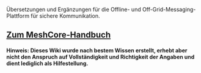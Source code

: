 Übersetzungen und Ergänzungen für die Offline- und Off-Grid-Messaging-Plattform für sichere Kommunikation.

## [Zum MeshCore-Handbuch](https://github.com/MC-DE-Wiki/MeshCore-Handbuch/wiki)



#### Hinweis: Dieses Wiki wurde nach bestem Wissen erstellt, erhebt aber nicht den Anspruch auf Vollständigkeit und Richtigkeit der Angaben und dient lediglich als Hilfestellung.
